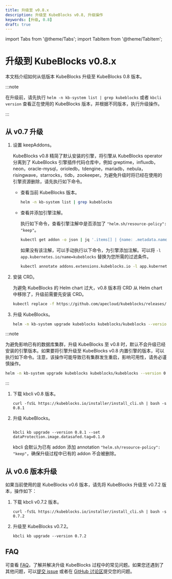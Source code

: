 ```yaml
---
title: 升级至 v0.8.x
description: 升级至 KubeBlocks v0.8, 升级操作
keywords: [升级, 0.8]
draft: true
---
```


import Tabs from '@theme/Tabs';
import TabItem from '@theme/TabItem';

# 升级到 KubeBlocks v0.8.x

本文档介绍如何从低版本 KubeBlocks 升级至 KubeBlocks 0.8 版本。

:::note

在升级前，请先执行 `helm -n kb-system list | grep kubeblocks` 或者 `kbcli version` 查看正在使用的 KubeBlocks 版本，并根据不同版本，执行升级操作。

:::

## 从 v0.7 升级

<Tabs>

<TabItem value="Helm" label="Helm" default>

1. 设置 keepAddons。

    KubeBlocks v0.8 精简了默认安装的引擎，将引擎从 KubeBlocks operator 分离到了 KubeBlocks 引擎插件代码仓库中，例如 greptime，influxdb，neon，oracle-mysql，orioledb，tdengine，mariadb，nebula，risingwave，starrocks，tidb，zookeeper。为避免升级时将已经在使用的引擎资源删除，请先执行如下命令。

    - 查看当前 KubeBlocks 版本。

       ```bash
       helm -n kb-system list | grep kubeblocks
       ```

    - 查看并添加引擎注解。

        执行如下命令，查看引擎注解中是否添加了 `"helm.sh/resource-policy": "keep"`。

        ```bash
        kubectl get addon -o json | jq '.items[] | {name: .metadata.name, annotations: .metadata.annotations}'
        ```

        如果没有该注解，可以手动执行以下命令，为引擎添加注解。可以将 `-l app.kubernetes.io/name=kubeblocks` 替换为您所需的过滤条件。

        ```bash
        kubectl annotate addons.extensions.kubeblocks.io -l app.kubernetes.io/name=kubeblocks helm.sh/resource-policy=keep
        ```

2. 安装 CRD。

    为避免 KubeBlocks 的 Helm chart 过大，v0.8 版本将 CRD 从 Helm chart 中移除了，升级前需要先安装 CRD。

    ```bash
    kubectl replace -f https://github.com/apecloud/kubeblocks/releases/download/v0.8.1/kubeblocks_crds.yaml
    ```

3. 升级 KubeBlocks。

    ```bash
    helm -n kb-system upgrade kubeblocks kubeblocks/kubeblocks --version 0.8.1 --set dataProtection.image.datasafed.tag=0.1.0
    ```

:::note

为避免影响已有的数据库集群，升级 KubeBlocks 至 v0.8 时，默认不会升级已经安装的引擎版本。如果要将引擎升级至 KubeBlocks v0.8 内置引擎的版本，可以执行如下命令。注意，该操作可能导致已有集群发生重启，影响可用性，请务必谨慎操作。

```bash
helm -n kb-system upgrade kubeblocks kubeblocks/kubeblocks --version 0.8.1 --set upgradeAddons=true
```

:::

</TabItem>

<TabItem value="kbcli" label="kbcli">

1. 下载 kbcli v0.8 版本。

    ```shell
    curl -fsSL https://kubeblocks.io/installer/install_cli.sh | bash -s 0.8.1
    ```

2. 升级 KubeBlocks。

    ```shell

    kbcli kb upgrade --version 0.8.1 --set dataProtection.image.datasafed.tag=0.1.0

    ```

    kbcli 会默认为已有 addon 添加 annotation `"helm.sh/resource-policy": "keep"`，确保升级过程中已有的 addon 不会被删除。

</TabItem>

</Tabs>

## 从 v0.6 版本升级

如果当前使用的是 KubeBlocks v0.6 版本，请先将 KubeBlocks 升级至 v0.7.2 版本，操作如下：

1. 下载 kbcli v0.7.2 版本。

    ```shell
    curl -fsSL https://kubeblocks.io/installer/install_cli.sh | bash -s 0.7.2
    ```

2. 升级至 KubeBlocks v0.7.2。

    ```shell
    kbcli kb upgrade --version 0.7.2
    ```

## FAQ

可查看 [FAQ](./faq.md)，了解并解决升级 KubeBlocks 过程中的常见问题。如果您还遇到了其他问题，可以[提交 issue](https://github.com/apecloud/kubeblocks/issues/new/choose) 或者在 [GitHub 讨论区](https://github.com/apecloud/kubeblocks/discussions)提交您的问题。
